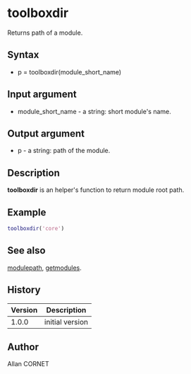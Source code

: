 # toolboxdir

Returns path of a module.

## Syntax

- p = toolboxdir(module_short_name)

## Input argument

- module_short_name - a string: short module's name.

## Output argument

- p - a string: path of the module.

## Description

  <p><b>toolboxdir</b> is an helper's function to return module root path.</p>

## Example

```matlab
toolboxdir('core')
```

## See also

[modulepath](modulepath.md), [getmodules](getmodules.md).

## History

| Version | Description     |
| ------- | --------------- |
| 1.0.0   | initial version |

## Author

Allan CORNET
